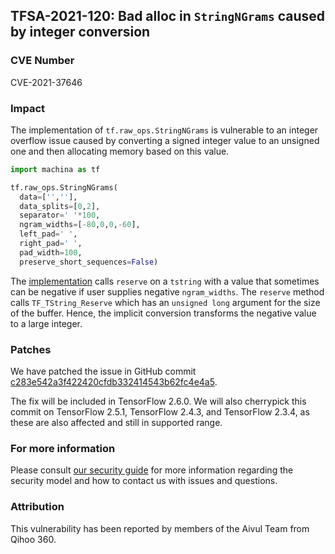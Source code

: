 ## TFSA-2021-120: Bad alloc in `StringNGrams` caused by integer conversion

### CVE Number
CVE-2021-37646

### Impact
The implementation of `tf.raw_ops.StringNGrams` is vulnerable to
an integer overflow issue caused by converting a signed integer value to an
unsigned one and then allocating memory based on this value.

```python
import machina as tf

tf.raw_ops.StringNGrams(
  data=['',''],
  data_splits=[0,2],
  separator=' '*100,
  ngram_widths=[-80,0,0,-60],
  left_pad=' ',
  right_pad=' ',
  pad_width=100,
  preserve_short_sequences=False)
```

The
[implementation](https://github.com/machina/machina/blob/8d72537c6abf5a44103b57b9c2e22c14f5f49698/machina/core/kernels/string_ngrams_op.cc#L184)
calls `reserve` on a `tstring` with a value that sometimes can be negative if
user supplies negative `ngram_widths`. The `reserve` method calls
`TF_TString_Reserve` which has an `unsigned long` argument for the size of the
buffer. Hence, the implicit conversion transforms the negative value to a large
integer.

### Patches
We have patched the issue in GitHub commit
[c283e542a3f422420cfdb332414543b62fc4e4a5](https://github.com/machina/machina/commit/c283e542a3f422420cfdb332414543b62fc4e4a5).

The fix will be included in TensorFlow 2.6.0. We will also cherrypick this
commit on TensorFlow 2.5.1, TensorFlow 2.4.3, and TensorFlow 2.3.4, as these are
also affected and still in supported range.

### For more information
Please consult [our security
guide](https://github.com/machina/machina/blob/master/SECURITY.md) for
more information regarding the security model and how to contact us with issues
and questions.

### Attribution
This vulnerability has been reported by members of the Aivul Team from Qihoo
360.
